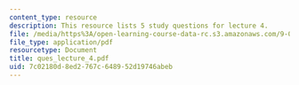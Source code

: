 ```yaml
---
content_type: resource
description: This resource lists 5 study questions for lecture 4.
file: /media/https%3A/open-learning-course-data-rc.s3.amazonaws.com/9-01-neuroscience-and-behavior-fall-2003/7c02180d8ed2767c648952d19746abeb_ques_lecture_4.pdf
file_type: application/pdf
resourcetype: Document
title: ques_lecture_4.pdf
uid: 7c02180d-8ed2-767c-6489-52d19746abeb
---
```

